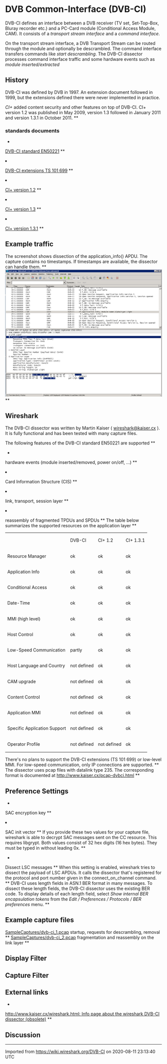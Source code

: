 # DVB Common-Interface (DVB-CI)

DVB-CI defines an interface between a DVB receiver (TV set, Set-Top-Box, Bluray recorder etc.) and a PC-Card module (Conditional Access Module, CAM). It consists of a *transport stream interface* and a *command interface*.

On the transport stream interface, a DVB Transport Stream can be routed through the module and optionally be descrambled. The command interface transfers commands like *start descrambling*. The DVB-CI dissector processes command interface traffic and some hardware events such as *module inserted/extracted*

## History

DVB-CI was defined by DVB in 1997. An extension document followed in 1999, but the extensions defined there were never implemented in practice.

*CI+* added content security and other features on top of DVB-CI. CI+ version 1.2 was published in May 2009, version 1.3 followed in January 2011 and version 1.3.1 in October 2011. **

### standards documents

  - 
</em>[DVB-CI standard EN50221](http://www.dvb.org/technology/standards/En50221.V1.pdf) **

<li>

</li>

</em>[DVB-CI extensions TS 101 699](http://broadcasting.ru/pdf-standard-specifications/interfacing/dvb-ci/ts101699-v1-1-1.pdf) **

<li>

</li>

</em>[CI+ version 1.2](http://www.ci-plus.com/data/ci-plus_specification_v1.2.pdf) **

<li>

</li>

</em>[CI+ version 1.3](http://www.ci-plus.com/data/ci-plus_specification_v1.3.pdf) **

<li>

</li>

</em>[CI+ version 1.3.1](http://www.ci-plus.com/data/ci-plus_specification_v1.3.1.pdf) **

## Example traffic

</em>The screenshot shows dissection of the application\_info() APDU. The capture contains no timestamps. If timestamps are available, the dissector can handle them. ** ![wiresharkDvbciPcap.png](uploads/__moin_import__/attachments/DVB-CI/wiresharkDvbciPcap.png "wiresharkDvbciPcap.png") **

## Wireshark

</em>The DVB-CI dissector was written by Martin Kaiser ( <wireshark@kaiser.cx> ). It is fully functional and has been tested with many capture files.

</p>

The following features of the DVB-CI standard EN50221 are supported **

  - 
</em>hardware events (module inserted/removed, power on/off, ...) **

<li>

</li>

</em>Card Information Structure (CIS) **

<li>

</li>

</em>link, transport, session layer **

<li>

</li>

</em>reassembly of fragmented TPDUs and SPDUs ** The table below summarizes the supported resources on the application layer **

<div>

<table>
<tbody>
<tr class="odd">
<td></td>
<td><p>DVB-CI</p></td>
<td><p>CI+ 1.2</p></td>
<td><p>CI+ 1.3.1</p></td>
</tr>
<tr class="even">
<td><p>Resource Manager</p></td>
<td><p>ok</p></td>
<td><p>ok</p></td>
<td><p>ok</p></td>
</tr>
<tr class="odd">
<td><p>Application Info</p></td>
<td><p>ok</p></td>
<td><p>ok</p></td>
<td><p>ok</p></td>
</tr>
<tr class="even">
<td><p>Conditional Access</p></td>
<td><p>ok</p></td>
<td><p>ok</p></td>
<td><p>ok</p></td>
</tr>
<tr class="odd">
<td><p>Date-Time</p></td>
<td><p>ok</p></td>
<td><p>ok</p></td>
<td><p>ok</p></td>
</tr>
<tr class="even">
<td><p>MMI (high level)</p></td>
<td><p>ok</p></td>
<td><p>ok</p></td>
<td><p>ok</p></td>
</tr>
<tr class="odd">
<td><p>Host Control</p></td>
<td><p>ok</p></td>
<td><p>ok</p></td>
<td><p>ok</p></td>
</tr>
<tr class="even">
<td><p>Low-Speed Communication</p></td>
<td><p>partly</p></td>
<td><p>ok</p></td>
<td><p>ok</p></td>
</tr>
<tr class="odd">
<td><p>Host Language and Country</p></td>
<td><p>not defined</p></td>
<td><p>ok</p></td>
<td><p>ok</p></td>
</tr>
<tr class="even">
<td><p>CAM upgrade</p></td>
<td><p>not defined</p></td>
<td><p>ok</p></td>
<td><p>ok</p></td>
</tr>
<tr class="odd">
<td><p>Content Control</p></td>
<td><p>not defined</p></td>
<td><p>ok</p></td>
<td><p>ok</p></td>
</tr>
<tr class="even">
<td><p>Application MMI</p></td>
<td><p>not defined</p></td>
<td><p>ok</p></td>
<td><p>ok</p></td>
</tr>
<tr class="odd">
<td><p>Specific Application Support</p></td>
<td><p>not defined</p></td>
<td><p>ok</p></td>
<td><p>ok</p></td>
</tr>
<tr class="even">
<td><p>Operator Profile</p></td>
<td><p>not defined</p></td>
<td><p>not defined</p></td>
<td><p>ok</p></td>
</tr>
</tbody>
</table>

</div>

</em>There's no plans to support the DVB-CI extensions (TS 101 699) or low-level MMI. For low-speed communication, only IP connections are supported. ** The dissector uses pcap files with datalink type 235. The corresponding format is documented at <http://www.kaiser.cx/pcap-dvbci.html> **

## Preference Settings

  - 
</em>SAC encryption key **

<li>

</li>

</em>SAC init vector ** If you provide these two values for your capture file, wireshark is able to decrypt SAC messages sent on the CC resource. This requires libgrypt. Both values consist of 32 hex digits (16 hex bytes). They must be typed in without leading 0x. **

  - 
</em>Dissect LSC messages ** When this setting is enabled, wireshark tries to dissect the payload of LSC APDUs. It calls the dissector that's registered for the protocol and port number given in the connect\_on\_channel command. ** DVB-CI uses length fields in ASN.1 BER format in many messages. To dissect these length fields, the DVB-CI dissector uses the existing BER code. To display details of each length field, select *Show internal BER encapsulation tokens* from the *Edit / Preferences / Protocols / BER preferences* menu. **

## Example capture files

</em>[SampleCaptures/dvb-ci\_1.pcap](uploads/__moin_import__/attachments/SampleCaptures/dvb-ci_1.pcap) startup, requests for descrambling, removal ** [SampleCaptures/dvb-ci\_2.pcap](uploads/__moin_import__/attachments/SampleCaptures/dvb-ci_2.pcap) fragmentation and reassembly on the link layer **

## Display Filter

## Capture Filter

## External links

  - 
</em>[http://www.kaiser.cx/wireshark.html: Info page about the wireshark DVB-CI dissector (obsolete)](http://www.kaiser.cx/wireshark.html) **

## Discussion

</em>

</p>

---

Imported from https://wiki.wireshark.org/DVB-CI on 2020-08-11 23:13:40 UTC
